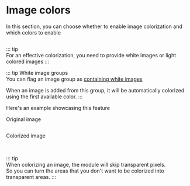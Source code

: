 # Image colors

In this section, you can choose whether to enable image colorization and which colors to enable

<img srcset="/productdesigner/images/product-image-colors.jpg 2x" class="border">

::: tip  
For an effective colorization, you need to provide white images or light colored images
:::

::: tip White image groups  
You can flag an image group as [containing white images](/productdesigner/03-configuration/image-groups.md#white-image-group)

When an image is added from this group, it will be automatically colorized using the first available color.
:::

Here's an example showcasing this feature

Original image

<img srcset="/productdesigner/images/cloud.png 2x" class="border transparent">

Colorized image

<img srcset="/productdesigner/images/image-colorized.jpg 2x">

<img srcset="/productdesigner/images/image-colorized-2.jpg 2x">

::: tip  
When colorizing an image, the module will skip transparent pixels.  
So you can turn the areas that you don't want to be colorized into transparent areas.
:::
